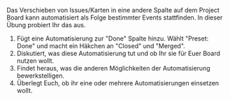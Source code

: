 Das Verschieben von Issues/Karten in eine andere Spalte auf dem Project Board kann automatisiert als Folge bestimmter Events stattfinden. In dieser Übung probiert Ihr das aus.

1. Fügt eine Automatisierung zur "Done" Spalte hinzu. Wählt "Preset: Done" und macht ein Häkchen an "Closed" und "Merged".
1. Diskutiert, was diese Automatisierung tut und ob Ihr sie für Euer Board nutzen wollt.
1. Findet heraus, was die anderen Möglichkeiten der Automatisierung bewerkstelligen.
1. Überlegt Euch, ob ihr eine oder mehrere Automatisierungen einsetzen wollt.
